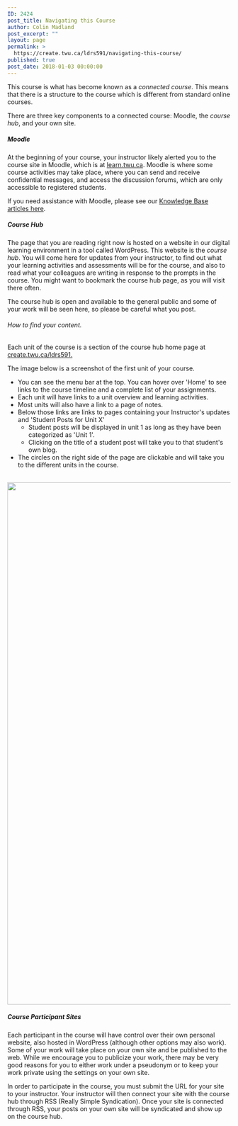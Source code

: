 ```yaml
---
ID: 2424
post_title: Navigating this Course
author: Colin Madland
post_excerpt: ""
layout: page
permalink: >
  https://create.twu.ca/ldrs591/navigating-this-course/
published: true
post_date: 2018-01-03 00:00:00
---
```

This course is what has become known as a _connected course_. This means that there is a structure to the course which is different from standard online courses.

There are three key components to a connected course: Moodle, the _course hub_, and your own site.

##### Moodle

At the beginning of your course, your instructor likely alerted you to the course site in Moodle, which is at [learn.twu.ca](https://learn.twu.ca). Moodle is where some course activities may take place, where you can send and receive confidential messages, and access the discussion forums, which are only accessible to registered students.

If you need assistance with Moodle, please see our [Knowledge Base articles here](https://trinitywestern.teamdynamix.com/TDClient/KB/Default?CategoryID=4592).

##### Course Hub

The page that you are reading right now is hosted on a website in our digital learning environment in a tool called WordPress. This website is the _course hub_. You will come here for updates from your instructor, to find out what your learning activities and assessments will be for the course, and also to read what your colleagues are writing in response to the prompts in the course. You might want to bookmark the course hub page, as you will visit there often.

The course hub is open and available to the general public and some of your work will be seen here, so please be careful what you post.
<h6>How to find your content.</h6>
Each unit of the course is a section of the course hub home page at <a href="https://create.twu.ca/ldrs591">create.twu.ca/ldrs591.</a>

The image below is a screenshot of the first unit of your course.
<ul>
 	<li>You can see the menu bar at the top. You can hover over 'Home' to see links to the course timeline and a complete list of your assignments.</li>
 	<li>Each unit will have links to a unit overview and learning activities.</li>
 	<li>Most units will also have a link to a page of notes.</li>
 	<li>Below those links are links to pages containing your Instructor's updates and 'Student Posts for Unit X'
<ul>
 	<li>Student posts will be displayed in unit 1 as long as they have been categorized as 'Unit 1'.</li>
 	<li>Clicking on the title of a student post will take you to that student's own blog.</li>
</ul>
</li>
 	<li>The circles on the right side of the page are clickable and will take you to the different units in the course.</li>
</ul>
&nbsp;

<img class="aligncenter size-full wp-image-2423" src="http://create.twu.ca/ldrs591/files/2018/01/Screen-Shot-2018-01-03-at-11.28.36-AM.png" alt="" width="2444" height="1180" />

##### Course Participant Sites

Each participant in the course will have control over their own personal website, also hosted in WordPress (although other options may also work). Some of your work will take place on your own site and be published to the web. While we encourage you to publicize your work, there may be very good reasons for you to either work under a pseudonym or to keep your work private using the settings on your own site.

In order to participate in the course, you must submit the URL for your site to your instructor. Your instructor will then connect your site with the course hub through RSS (Really Simple Syndication). Once your site is connected through RSS, your posts on your own site will be syndicated and show up on the course hub.